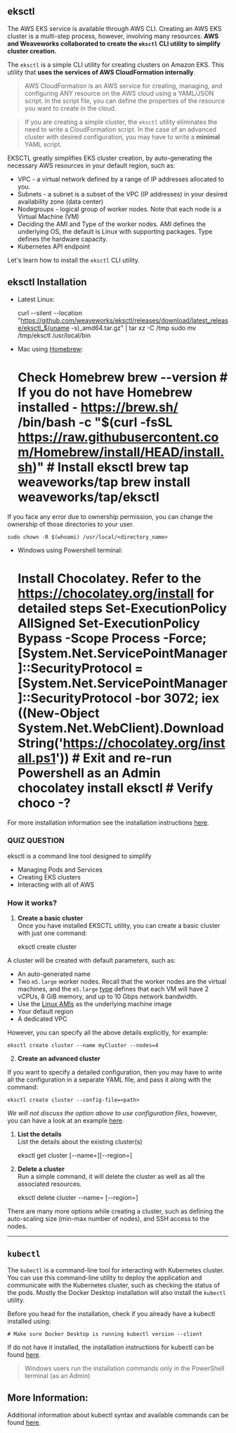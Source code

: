 ## eksctl

The AWS EKS service is available through AWS CLI. Creating an AWS EKS cluster is a multi-step process, however, involving many resources. **AWS and Weaveworks collaborated to create the `eksctl` CLI utility to simplify cluster creation.**

The `eksctl` is a simple CLI utility for creating clusters on Amazon EKS. This utility that **uses the services of AWS CloudFormation internally**.
> 
> AWS CloudFormation is an AWS service for creating, managing, and configuring ANY resource on the AWS cloud using a YAML/JSON script. In the script file, you can define the properties of the resource you want to create in the cloud.

> If you are creating a simple cluster, the `eksctl` utility eliminates the need to write a CloudFormation script. In the case of an advanced cluster with desired configuration, you may have to write a **minimal** YAML script.

EKSCTL greatly simplifies EKS cluster creation, by auto-generating the necessary AWS resources in your default region, such as:

* VPC - a virtual network defined by a range of IP addresses allocated to you.
* Subnets - a subnet is a subset of the VPC (IP addresses) in your desired availability zone (data center)
* Nodegroups - logical group of worker nodes. Note that each node is a Virtual Machine (VM)
* Deciding the AMI and Type of the worker nodes. AMI defines the underlying OS, the default is Linux with supporting packages. Type defines the hardware capacity.
* Kubernetes API endpoint

Let's learn how to install the `eksctl` CLI utility.

## eksctl Installation

* Latest Linux:
    
    curl --silent --location "https://github.com/weaveworks/eksctl/releases/download/latest_release/eksctl_$(uname -s)_amd64.tar.gz" | tar xz -C /tmp sudo mv /tmp/eksctl /usr/local/bin 

* Mac using [Homebrew](https://brew.sh/):
    
    # Check Homebrew brew --version # If you do not have Homebrew installed - https://brew.sh/ /bin/bash -c "$(curl -fsSL https://raw.githubusercontent.com/Homebrew/install/HEAD/install.sh)" # Install eksctl brew tap weaveworks/tap brew install weaveworks/tap/eksctl 

If you face any error due to ownership permission, you can change the ownership of those directories to your user.
    
    sudo chown -R $(whoami) /usr/local/<directory_name> 

* Windows using Powershell terminal:
    
    # Install Chocolatey. Refer to the https://chocolatey.org/install for detailed steps Set-ExecutionPolicy AllSigned Set-ExecutionPolicy Bypass -Scope Process -Force; [System.Net.ServicePointManager]::SecurityProtocol = [System.Net.ServicePointManager]::SecurityProtocol -bor 3072; iex ((New-Object System.Net.WebClient).DownloadString('https://chocolatey.org/install.ps1')) # Exit and re-run Powershell as an Admin chocolatey install eksctl # Verify choco -? 

For more installation information see the installation instructions [here](https://eksctl.io/introduction/#installation).

### QUIZ QUESTION

eksctl is a command line tool designed to simplify

* Managing Pods and Services
* Creating EKS clusters
* Interacting with all of AWS

### How it works?

1. **Create a basic cluster**  
Once you have installed EKSCTL utility, you can create a basic cluster with just one command:
    
    eksctl create cluster 

A cluster will be created with default parameters, such as:
  * An auto-generated name
  * Two `m5.large` worker nodes. Recall that the worker nodes are the virtual machines, and the `m5.large` [type](https://aws.amazon.com/ec2/instance-types/) defines that each VM will have 2 vCPUs, 8 GiB memory, and up to 10 Gbps network bandwidth.
  * Use the [Linux AMIs](https://docs.aws.amazon.com/eks/latest/userguide/eks-optimized-ami.html) as the underlying machine image
  * Your default region
  * A dedicated VPC

However, you can specify all the above details explicitly, for example:
    
    eksctl create cluster --name myCluster --nodes=4 

2. **Create an advanced cluster**  
  
If you want to specify a detailed configuration, then you may have to write all the configuration in a separate YAML file, and pass it along with the command:
    
    eksctl create cluster --config-file=<path> 

_We will not discuss the option above to use configuration files_, however, you can have a look at an example [here](https://eksctl.io/).

1. **List the details**  
List the details about the existing cluster(s)
    
    eksctl get cluster [--name=<name>][--region=<region>] 

1. **Delete a cluster**  
Run a simple command, it will delete the cluster as well as all the associated resources.
    
    eksctl delete cluster --name=<name> [--region=<region>] 

There are many more options while creating a cluster, such as defining the auto-scaling size (min-max number of nodes), and SSH access to the nodes.

___

## `kubectl`

The `kubectl` is a command-line tool for interacting with Kubernetes cluster. You can use this command-line utility to deploy the application and communicate with the Kubernetes cluster, such as checking the status of the pods. Mostly the Docker Desktop installation will also install the `kubectl` utility.

Before you head for the installation, check if you already have a kubectl installed using:
    
    # Make sure Docker Desktop is running kubectl version --client 

If do not have it installed, the installation instructions for kubectl can be found [here](https://kubernetes.io/docs/tasks/tools/install-kubectl/).
> 
> Windows users run the installation commands only in the PowerShell terminal (as an Admin)

## More Information:

Additional information about kubectl syntax and available commands can be found [here](https://kubernetes.io/docs/reference/kubectl/overview/).

